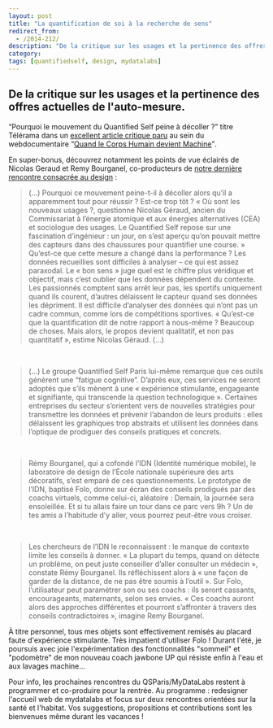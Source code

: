 ```yaml
---
layout: post
title: "La quantification de soi à la recherche de sens"
redirect_from:
  - /2014-212/
description: "De la critique sur les usages et la pertinence des offres actuelles du #quantifiedself"
category: 
tags: [quantifiedself, design, mydatalabs]
---
```


## De la critique sur les usages et la pertinence des offres actuelles de l'auto-mesure. 

<q>Pourquoi le mouvement du Quantified Self peine à décoller ?</q>   titre Télérama dans un [excellent article critique paru](http://www.telerama.fr/techno/corpsmachine/quantified-self/) au sein du webdocumentaire <q>[Quand le Corps Humain devient Machine](http://www.telerama.fr/techno/corpsmachine/)</q>.

En super-bonus, découvrez notamment les points de vue éclairés de Nicolas Geraud et Remy Bourganel, co-producteurs de [notre dernière rencontre consacrée au design](http://www.meetup.com/QSParis/events/157838832/) : 

> (...) Pourquoi ce mouvement peine-t-il à décoller alors qu’il a apparemment tout pour réussir ? Est-ce trop tôt ? « Où sont les nouveaux usages ?, questionne Nicolas Géraud, ancien du Commissariat à l’énergie atomique et aux énergies alternatives (CEA) et sociologue des usages. Le Quantified Self repose sur une fascination d’ingénieur : un jour, on s’est aperçu qu’on pouvait mettre des capteurs dans des chaussures pour quantifier une course. » Qu’est-ce que cette mesure a changé dans la performance ? Les données recueillies sont difficiles à analyser – ce qui est assez paraxodal. Le « bon sens » juge quel est le chiffre plus véridique et objectif, mais c’est oublier que les données dépendent du contexte. Les passionnés comptent sans arrêt leur pas, les sportifs uniquement quand ils courent, d’autres délaissent le capteur quand ses données les dépriment. Il est difficile d’analyser des données qui n’ont pas un cadre commun, comme lors de compétitions sportives. « Qu’est-ce que la quantification dit de notre rapport à nous-même ? Beaucoup de choses. Mais alors, le propos devient qualitatif, et non pas quantitatif », estime Nicolas Géraud. (...)

<br>

> (...) Le groupe Quantified Self Paris lui-même remarque que ces outils génèrent une “fatigue cognitive”. D’après eux, ces services ne seront adoptés que s’ils mènent à une « expérience stimulante, engageante et signifiante, qui transcende la question technologique ». Certaines entreprises du secteur s’orientent vers de nouvelles stratégies pour transmettre les données et prévenir l’abandon de leurs produits : elles délaissent les graphiques trop abstraits et utilisent les données dans l’optique de prodiguer des conseils pratiques et concrets.

<br>

> Rémy Bourganel, qui a cofondé l’IDN (Identité numérique mobile), le laboratoire de design de l’École nationale supérieure des arts décoratifs, s’est emparé de ces questionnements. Le prototype de l’IDN, baptisé Folo, donne sur écran des conseils prodigués par des coachs virtuels, comme celui-ci, aléatoire : Demain, la journée sera ensoleillée. Et si tu allais faire un tour dans ce parc vers 9h ? Un de tes amis a l’habitude d’y aller, vous pourrez peut-être vous croiser.

<br>

> Les chercheurs de l’IDN le reconnaissent : le manque de contexte limite les conseils à donner. « La plupart du temps, quand on détecte un problème, on peut juste conseiller d’aller consulter un médecin », constate Rémy Bourganel. Ils réfléchissent alors à « une façon de garder de la distance, de ne pas être soumis à l’outil ». Sur Folo, l’utilisateur peut paramétrer son ou ses coachs : ils seront cassants, encourageants, maternants, selon ses envies. « Ces coachs auront alors des approches différentes et pourront s’affronter à travers des conseils contradictoires », imagine Remy Bourganel.


À titre personnel, tous mes objets sont effectivement remisés au placard faute d'expérience stimulante. Très impatient d'utiliser Folo ! Durant l'été, je poursuis avec joie l'expérimentation des fonctionnalités "sommeil" et "podomètre" de mon nouveau coach jawbone UP qui résiste enfin à l'eau et aux lavages machine... 

Pour info, les prochaines rencontres du QSParis/MyDataLabs restent à programmer et co-produire pour la rentrée. Au programme : redesigner l'accueil web de mydatalabs et focus sur deux rencontres orientées sur la santé et l'habitat. Vos suggestions, propositions et contributions sont les bienvenues même durant les vacances ! 


 





 